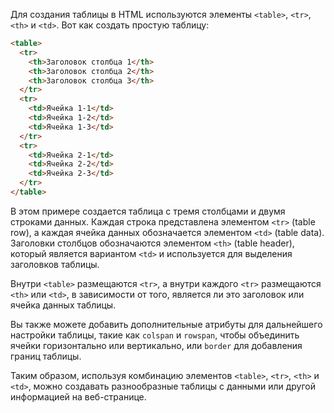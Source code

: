 Для создания таблицы в HTML используются элементы `<table>`, `<tr>`, `<th>` и `<td>`. Вот как создать простую таблицу:

```html
<table>
  <tr>
    <th>Заголовок столбца 1</th>
    <th>Заголовок столбца 2</th>
    <th>Заголовок столбца 3</th>
  </tr>
  <tr>
    <td>Ячейка 1-1</td>
    <td>Ячейка 1-2</td>
    <td>Ячейка 1-3</td>
  </tr>
  <tr>
    <td>Ячейка 2-1</td>
    <td>Ячейка 2-2</td>
    <td>Ячейка 2-3</td>
  </tr>
</table>
```

В этом примере создается таблица с тремя столбцами и двумя строками данных. Каждая строка представлена элементом `<tr>` (table row), а каждая ячейка данных обозначается элементом `<td>` (table data). Заголовки столбцов обозначаются элементом `<th>` (table header), который является вариантом `<td>` и используется для выделения заголовков таблицы.

Внутри `<table>` размещаются `<tr>`, а внутри каждого `<tr>` размещаются `<th>` или `<td>`, в зависимости от того, является ли это заголовок или ячейка данных таблицы.

Вы также можете добавить дополнительные атрибуты для дальнейшего настройки таблицы, такие как `colspan` и `rowspan`, чтобы объединить ячейки горизонтально или вертикально, или `border` для добавления границ таблицы.

Таким образом, используя комбинацию элементов `<table>`, `<tr>`, `<th>` и `<td>`, можно создавать разнообразные таблицы с данными или другой информацией на веб-странице.
